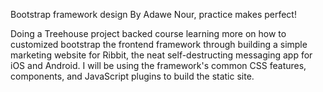 Bootstrap framework design By Adawe Nour, practice makes perfect!



Doing a Treehouse project backed course learning more on how to customized bootstrap the frontend framework through building a simple marketing website for Ribbit, the neat self-destructing messaging app for iOS and Android. I will be using the framework's common CSS features, components, and JavaScript plugins to build the static site.

